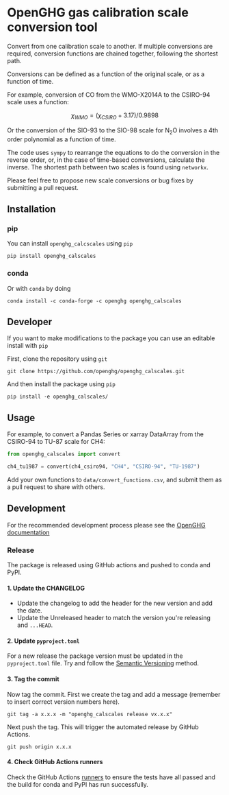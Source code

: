 # OpenGHG gas calibration scale conversion tool

Convert from one calibration scale to another. If multiple conversions are required, conversion functions are chained together, following the shortest path.

Conversions can be defined as a function of the original scale, or as a function of time.

For example, conversion of CO from the WMO-X2014A to the CSIRO-94 scale uses a function: 

$$
\chi_{WMO} = (\chi_{CSIRO}+3.17)/0.9898
$$

Or the conversion of the SIO-93 to the SIO-98 scale for N$_2$O involves a 4th order polynomial as a function of time. 

The code uses ```sympy``` to rearrange the equations to do the conversion in the reverse order, or, in the case of time-based conversions, calculate the inverse. The shortest path between two scales is found using ```networkx```.

Please feel free to propose new scale conversions or bug fixes by submitting a pull request.

## Installation

### pip

You can install `openghg_calcscales` using `pip` 

```console
pip install openghg_calscales
```

### conda

Or with `conda` by doing

```console
conda install -c conda-forge -c openghg openghg_calscales
```

## Developer

If you want to make modifications to the package you can use an editable install with `pip`  


First, clone the repository using `git`

```console
git clone https://github.com/openghg/openghg_calscales.git
```

And then install the package using `pip`

```console
pip install -e openghg_calscales/
```

## Usage

For example, to convert a Pandas Series or xarray DataArray from the CSIRO-94 to TU-87 scale for CH4:

```python
from openghg_calscales import convert

ch4_tu1987 = convert(ch4_csiro94, "CH4", "CSIRO-94", "TU-1987")
```

Add your own functions to ```data/convert_functions.csv```, and submit them as a pull request to share with others.


## Development

For the recommended development process please see the [OpenGHG documentation](https://docs.openghg.org/development/python_devel.html)

### Release

The package is released using GitHub actions and pushed to conda and PyPI.

#### 1. Update the CHANGELOG

- Update the changelog to add the header for the new version and add the date. 
- Update the Unreleased header to match the version you're releasing and `...HEAD`.

#### 2. Update `pyproject.toml`

For a new release the package version must be updated in the `pyproject.toml` file. Try and follow the [Semantic Versioning](https://semver.org/) method.

#### 3. Tag the commit

Now tag the commit. First we create the tag and add a message (remember to insert correct version numbers here).

```console
git tag -a x.x.x -m "openghg_calscales release vx.x.x"
```

Next push the tag. This will trigger the automated release by GitHub Actions.

```console
git push origin x.x.x
```

#### 4. Check GitHub Actions runners

Check the GitHub Actions [runners](https://github.com/openghg/openghg_calscales/actions) to ensure the tests have
all passed and the build for conda and PyPI has run successfully.